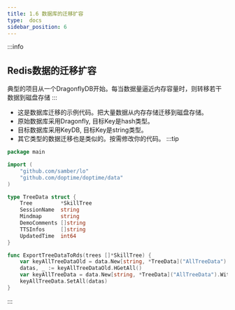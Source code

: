 ```yaml
---
title: 1.6 数据库的迁移扩容
type:  docs
sidebar_position: 6
---
```


:::info
## Redis数据的迁移扩容
典型的项目从一个DragonflyDB开始。每当数据量逼近内存容量时，则转移若干数据到磁盘存储
:::
- 这是数据库迁移的示例代码。把大量数据从内存存储迁移到磁盘存储。
- 原始数据库采用Dragonfly, 目标Key是hash类型。
- 目标数据库采用KeyDB, 目标Key是string类型。
- 其它类型的数据迁移也是类似的。按需修改你的代码。
:::tip 
```go
package main

import (
	"github.com/samber/lo"
	"github.com/doptime/doptime/data"
)

type TreeData struct {
	Tree         *SkillTree
	SessionName  string
	Mindmap      string
	DemoComments []string
	TTSInfos     []string
	UpdatedTime  int64
}

func ExportTreeDataToRds(trees []*SkillTree) {
	var keyAllTreeDataOld = data.New[string, *TreeData]("AllTreeData")
	datas, _ := keyAllTreeDataOld.HGetAll()
	var keyAllTreeData = data.New[string, *TreeData]("AllTreeData").WithRedis("mmuEvo")
	keyAllTreeData.SetAll(datas)
}
```
:::
